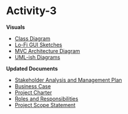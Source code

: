 # Activity-3

**Visuals**
* [Class Diagram](https://github.com/The-Post-its/Activity-3/blob/bd2cfb3041b801b5b11cec992716ef533a06528b/FINAL/Class%20Diagram.pdf)
* [Lo-Fi GUI Sketches](https://github.com/The-Post-its/Activity-3/blob/bd2cfb3041b801b5b11cec992716ef533a06528b/FINAL/Lo-Fidelity%20Graphical%20User%20Interface%20Sketches.pdf)
* [MVC Architecture Diagram](https://github.com/The-Post-its/Activity-3/blob/bd2cfb3041b801b5b11cec992716ef533a06528b/FINAL/MVC%20Architecture%20Diagram.pdf)
* [UML-ish Diagrams](https://github.com/The-Post-its/Activity-3/blob/bd2cfb3041b801b5b11cec992716ef533a06528b/FINAL/UML-ish%20Diagrams.pdf)

**Updated Documents**
* [Stakeholder Analysis and Management Plan](https://github.com/The-Post-its/Activity-3/blob/bd2cfb3041b801b5b11cec992716ef533a06528b/Updated%20Docs/Stakeholder%20Analysis%20and%20Management%20Plan%20FINAL.pdf)
* [Business Case](https://github.com/The-Post-its/Activity-3/blob/bd2cfb3041b801b5b11cec992716ef533a06528b/Updated%20Docs/Business%20Case%20FINALv2.pdf)
* [Project Charter](https://github.com/The-Post-its/Activity-3/blob/bd2cfb3041b801b5b11cec992716ef533a06528b/Updated%20Docs/Project%20Charter%20FINAL.pdf)
* [Roles and Responsibilities](https://github.com/The-Post-its/Activity-3/blob/bd2cfb3041b801b5b11cec992716ef533a06528b/Updated%20Docs/Project%20Roles%20and%20Responsibilities%20FINAL.pdf)
* [Project Scope Statement](https://github.com/The-Post-its/Activity-3/blob/bd2cfb3041b801b5b11cec992716ef533a06528b/Updated%20Docs/Project%20Scope%20Statement%20FINALv2.pdf)

